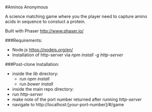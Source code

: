#Aminos Anonymous

A science matching game where you the player need to capture amino acids in sequence to constuct a protein.

Built with Phaser http://www.phaser.io/

###Requirements:
- Node.js https://nodejs.org/en/
- Installation of http-server via _npm install -g http-server_

###Post-clone Installation:
- inside the _lib_ directory:
  - run _npm install_
  - run _bower install_
- inside the main repo directory:
 - run _http-server_
 - make note of the port number returned after running _http-server_
- navigate to http://localhost:[your-port-number]/#/game
